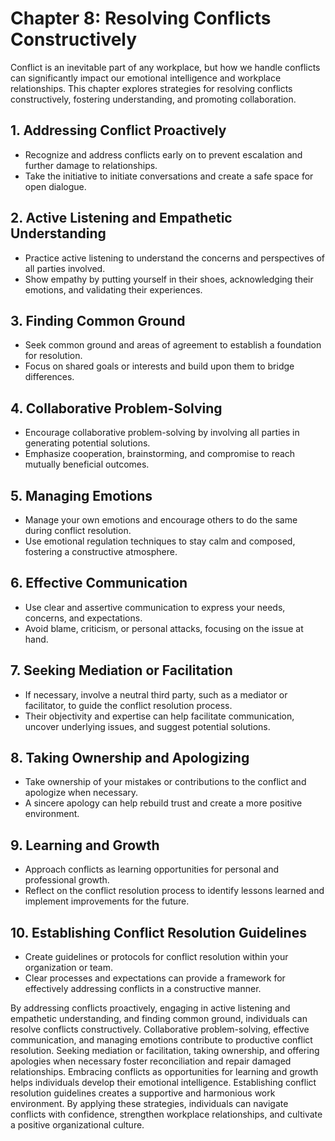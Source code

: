 Chapter 8: Resolving Conflicts Constructively
=============================================

Conflict is an inevitable part of any workplace, but how we handle conflicts can significantly impact our emotional intelligence and workplace relationships. This chapter explores strategies for resolving conflicts constructively, fostering understanding, and promoting collaboration.

**1. Addressing Conflict Proactively**
--------------------------------------

* Recognize and address conflicts early on to prevent escalation and further damage to relationships.
* Take the initiative to initiate conversations and create a safe space for open dialogue.

**2. Active Listening and Empathetic Understanding**
----------------------------------------------------

* Practice active listening to understand the concerns and perspectives of all parties involved.
* Show empathy by putting yourself in their shoes, acknowledging their emotions, and validating their experiences.

**3. Finding Common Ground**
----------------------------

* Seek common ground and areas of agreement to establish a foundation for resolution.
* Focus on shared goals or interests and build upon them to bridge differences.

**4. Collaborative Problem-Solving**
------------------------------------

* Encourage collaborative problem-solving by involving all parties in generating potential solutions.
* Emphasize cooperation, brainstorming, and compromise to reach mutually beneficial outcomes.

**5. Managing Emotions**
------------------------

* Manage your own emotions and encourage others to do the same during conflict resolution.
* Use emotional regulation techniques to stay calm and composed, fostering a constructive atmosphere.

**6. Effective Communication**
------------------------------

* Use clear and assertive communication to express your needs, concerns, and expectations.
* Avoid blame, criticism, or personal attacks, focusing on the issue at hand.

**7. Seeking Mediation or Facilitation**
----------------------------------------

* If necessary, involve a neutral third party, such as a mediator or facilitator, to guide the conflict resolution process.
* Their objectivity and expertise can help facilitate communication, uncover underlying issues, and suggest potential solutions.

**8. Taking Ownership and Apologizing**
---------------------------------------

* Take ownership of your mistakes or contributions to the conflict and apologize when necessary.
* A sincere apology can help rebuild trust and create a more positive environment.

**9. Learning and Growth**
--------------------------

* Approach conflicts as learning opportunities for personal and professional growth.
* Reflect on the conflict resolution process to identify lessons learned and implement improvements for the future.

**10. Establishing Conflict Resolution Guidelines**
---------------------------------------------------

* Create guidelines or protocols for conflict resolution within your organization or team.
* Clear processes and expectations can provide a framework for effectively addressing conflicts in a constructive manner.

By addressing conflicts proactively, engaging in active listening and empathetic understanding, and finding common ground, individuals can resolve conflicts constructively. Collaborative problem-solving, effective communication, and managing emotions contribute to productive conflict resolution. Seeking mediation or facilitation, taking ownership, and offering apologies when necessary foster reconciliation and repair damaged relationships. Embracing conflicts as opportunities for learning and growth helps individuals develop their emotional intelligence. Establishing conflict resolution guidelines creates a supportive and harmonious work environment. By applying these strategies, individuals can navigate conflicts with confidence, strengthen workplace relationships, and cultivate a positive organizational culture.
